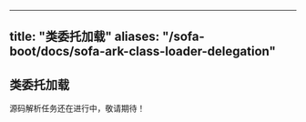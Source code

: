 
---
title: "类委托加载"
aliases: "/sofa-boot/docs/sofa-ark-class-loader-delegation"
---

## 类委托加载

源码解析任务还在进行中，敬请期待！

